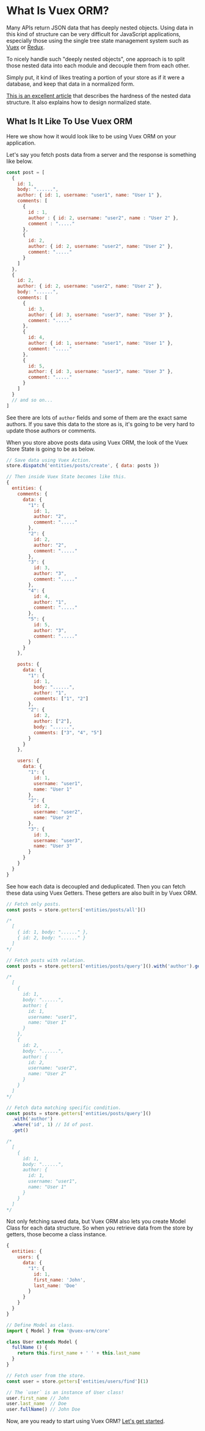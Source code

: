 # What Is Vuex ORM?

Many APIs return JSON data that has deeply nested objects. Using data in this kind of structure can be very difficult for JavaScript applications, especially those using the single tree state management system such as [Vuex](https://vuex.vuejs.org) or [Redux](http://redux.js.org).

To nicely handle such "deeply nested objects", one approach is to split those nested data into each module and decouple them from each other.

Simply put, it kind of likes treating a portion of your store as if it were a database, and keep that data in a normalized form.

[This is an excellent article](http://redux.js.org/docs/recipes/reducers/NormalizingStateShape.html) that describes the hardness of the nested data structure. It also explains how to design normalized state.

## What Is It Like To Use Vuex ORM

Here we show how it would look like to be using Vuex ORM on your application.

Let's say you fetch posts data from a server and the response is something like below.

```js
const post = [
  {
    id: 1,
    body: "......",
    author: { id: 1, username: "user1", name: "User 1" },
    comments: [
      {
        id : 1,
        author : { id: 2, username: "user2", name : "User 2" },
        comment : "....."
      },
      {
        id: 2,
        author: { id: 2, username: "user2", name: "User 2" },
        comment: "....."
      }
    ]    
  },
  {
    id: 2,
    author: { id: 2, username: "user2", name: "User 2" },
    body: "......",
    comments: [
      {
        id: 3,
        author: { id: 3, username: "user3", name: "User 3" },
        comment: "....."
      },
      {
        id: 4,
        author: { id: 1, username: "user1", name: "User 1" },
        comment: "....."
      },
      {
        id: 5,
        author: { id: 3, username: "user3", name: "User 3" },
        comment: "....."
      }
    ]    
  }
  // and so on...
]
```

See there are lots of `author` fields and some of them are the exact same authors. If you save this data to the store as is, it's going to be very hard to update those authors or comments.

When you store above posts data using Vuex ORM, the look of the Vuex Store State is going to be as below.

```js
// Save data using Vuex Action.
store.dispatch('entities/posts/create', { data: posts })

// Then inside Vuex State becomes like this.
{
  entities: {
    comments: {
      data: {
        "1": {
          id: 1,
          author: "2",
          comment: "....."
        },
        "2": {
          id: 2,
          author: "2",
          comment: "....."
        },
        "3": {
          id: 3,
          author: "3",
          comment: "....."
        },
        "4": {
          id: 4,
          author: "1",
          comment: "....."
        },
        "5": {
          id: 5,
          author: "3",
          comment: "....."
        }
      }
    },

    posts: {
      data: {
        "1": {
          id: 1,
          body: "......",
          author: "1",
          comments: ["1", "2"]  
        },
        "2": {
          id: 2,
          author: ["2"],
          body: "......",
          comments: ["3", "4", "5"]
        }
      }
    },

    users: {
      data: {
        "1": {
          id: 1,
          username: "user1",
          name: "User 1" 
        },
        "2": {
          id: 2,
          username: "user2",
          name: "User 2" 
        },
        "3": {
          id: 3,
          username: "user3",
          name: "User 3"
        }
      }
    }
  }
}
```

See how each data is decoupled and deduplicated. Then you can fetch these data using Vuex Getters. These getters are also built in by Vuex ORM.

```js
// Fetch only posts.
const posts = store.getters['entities/posts/all']()

/*
  [
    { id: 1, body: "......" },
    { id: 2, body: "......" }
  ]
*/

// Fetch posts with relation.
const posts = store.getters['entities/posts/query']().with('author').get()

/*
  [
    {
      id: 1,
      body: "......",
      author: {
        id: 1,
        username: "user1",
        name: "User 1" 
      }
    },
    {
      id: 2,
      body: "......",
      author: {
        id: 2,
        username: "user2",
        name: "User 2" 
      }
    }
  ]
*/

// Fetch data matching specific condition.
const posts = store.getters['entities/posts/query']()
  .with('author')
  .where('id', 1) // Id of post.
  .get()

/*
  [
    {
      id: 1,
      body: "......",
      author: {
        id: 1,
        username: "user1",
        name: "User 1" 
      }
    }
  ]
*/
```

Not only fetching saved data, but Vuex ORM also lets you create Model Class for each data structure. So when you retrieve data from the store by getters, those become a class instance.

```js
{
  entities: {
    users: {
      data: {
        "1": {
          id: 1,
          first_name: 'John',
          last_name: 'Doe'
        }
      }
    }
  }
}

// Define Model as class.
import { Model } from '@vuex-orm/core'

class User extends Model {
  fullName () {
    return this.first_name + ' ' + this.last_name
  }
}

// Fetch user from the store.
const user = store.getters['entities/users/find'](1)

// The `user` is an instance of User class!
user.first_name // John
user.last_name  // Doe
user.fullName() // John Doe
```

Now, are you ready to start using Vuex ORM? [Let's get started](getting-started.md).

